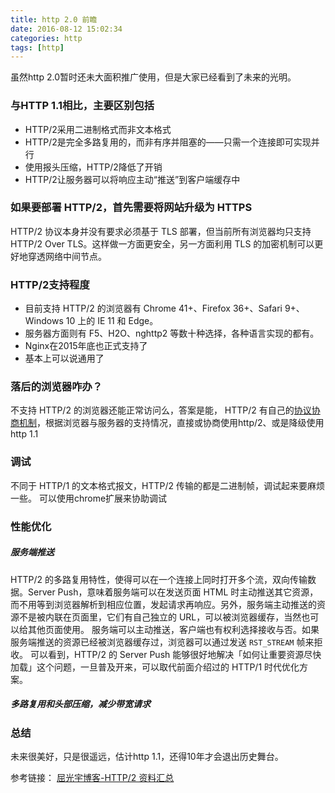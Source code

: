 ```yaml
---
title: http 2.0 前瞻
date: 2016-08-12 15:02:34
categories: http
tags: [http]
---
```


虽然http 2.0暂时还未大面积推广使用，但是大家已经看到了未来的光明。

### 与HTTP 1.1相比，主要区别包括

* HTTP/2采用二进制格式而非文本格式
* HTTP/2是完全多路复用的，而非有序并阻塞的——只需一个连接即可实现并行
* 使用报头压缩，HTTP/2降低了开销
* HTTP/2让服务器可以将响应主动“推送”到客户端缓存中

<!-- more -->

### 如果要部署 HTTP/2，首先需要将网站升级为 HTTPS

HTTP/2 协议本身并没有要求必须基于 TLS 部署，但当前所有浏览器均只支持 HTTP/2 Over TLS。这样做一方面更安全，另一方面利用 TLS 的加密机制可以更好地穿透网络中间节点。

### HTTP/2支持程度

* 目前支持 HTTP/2 的浏览器有 Chrome 41+、Firefox 36+、Safari 9+、Windows 10 上的 IE 11 和 Edge。
* 服务器方面则有 F5、H2O、nghttp2 等数十种选择，各种语言实现的都有。
* Nginx在2015年底也正式支持了
* 基本上可以说通用了

### 落后的浏览器咋办？

不支持 HTTP/2 的浏览器还能正常访问么，答案是能， HTTP/2 有自己的[协议协商机制](https://imququ.com/post/protocol-negotiation-in-http2.html)，根据浏览器与服务器的支持情况，直接或协商使用http/2、或是降级使用http 1.1

### 调试

不同于 HTTP/1 的文本格式报文，HTTP/2 传输的都是二进制帧，调试起来要麻烦一些。
可以使用chrome扩展来协助调试

### 性能优化

##### 服务端推送 

HTTP/2 的多路复用特性，使得可以在一个连接上同时打开多个流，双向传输数据。Server Push，意味着服务端可以在发送页面 HTML 时主动推送其它资源，而不用等到浏览器解析到相应位置，发起请求再响应。另外，服务端主动推送的资源不是被内联在页面里，它们有自己独立的 URL，可以被浏览器缓存，当然也可以给其他页面使用。
服务端可以主动推送，客户端也有权利选择接收与否。如果服务端推送的资源已经被浏览器缓存过，浏览器可以通过发送 `RST_STREAM` 帧来拒收。
可以看到，HTTP/2 的 Server Push 能够很好地解决「如何让重要资源尽快加载」这个问题，一旦普及开来，可以取代前面介绍过的 HTTP/1 时代优化方案。

##### 多路复用和头部压缩，减少带宽请求

### 总结

未来很美好，只是很遥远，估计http 1.1，还得10年才会退出历史舞台。



参考链接：
[屈光宇博客-HTTP/2 资料汇总](https://imququ.com/post/http2-resource.html)

